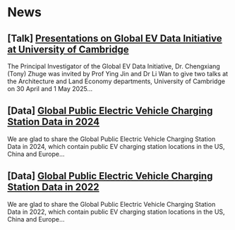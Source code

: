 # News

## [Talk] [Presentations on Global EV Data Initiative at University of Cambridge](./2025-5-21)
The Principal Investigator of the Global EV Data Initiative, Dr. Chengxiang (Tony) Zhuge was invited by Prof Ying Jin and Dr Li Wan to give two talks at the Architecture and Land Economy departments, University of Cambridge on 30 April and 1 May 2025...

## [Data] [Global Public Electric Vehicle Charging Station Data in 2024](./2025-3-19) 

We are glad to share the Global Public Electric Vehicle Charging Station Data in 2024, which contain public EV charging station locations in the US, China and Europe...

## [Data] [Global Public Electric Vehicle Charging Station Data in 2022](./2024-11-22) 

We are glad to share the Global Public Electric Vehicle Charging Station Data in 2022, which contain public EV charging station locations in the US, China and Europe...


